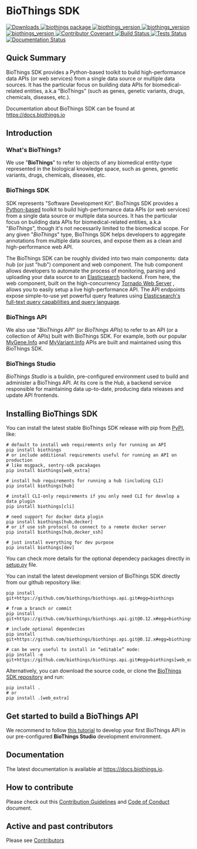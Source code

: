 # BioThings SDK

[
![Downloads](https://pepy.tech/badge/biothings)
](https://pepy.tech/project/biothings)
[
![biothings package](https://badge.fury.io/py/biothings.svg)
](https://pypi.python.org/pypi/biothings)
[
![biothings_version](https://img.shields.io/pypi/pyversions/biothings.svg)
](https://pypi.python.org/pypi/biothings)
[
![biothings_version](https://img.shields.io/pypi/format/biothings.svg)
](https://pypi.python.org/pypi/biothings)
[
![biothings_version](https://img.shields.io/pypi/status/biothings.svg)
](https://pypi.python.org/pypi/biothings)
[
![Contributor Covenant](https://img.shields.io/badge/Contributor%20Covenant-v2.0%20adopted-ff69b4.svg)
](CODE_OF_CONDUCT.md)
[
![Build Status](https://github.com/biothings/biothings.api/actions/workflows/test-build.yml/badge.svg)
](https://github.com/biothings/biothings.api/actions/workflows/test-build.yml)
[
![Tests Status](https://github.com/biothings/biothings.api/actions/workflows/run-tests.yml/badge.svg)
](https://github.com/biothings/biothings.api/actions/workflows/run-tests.yml)
[
![Documentation Status](https://readthedocs.org/projects/biothingsapi/badge/?version=latest)
](https://docs.biothings.io/en/latest/?badge=latest)

## Quick Summary

BioThings SDK provides a Python-based toolkit to build high-performance data APIs (or web services) from a single data source or multiple data sources. It has the particular focus on building data APIs for biomedical-related entities, a.k.a "BioThings" (such as genes, genetic variants, drugs, chemicals, diseases, etc.).

Documentation about BioThings SDK can be found at https://docs.biothings.io

## Introduction

### What's BioThings?

We use "**BioThings**" to refer to objects of any biomedical entity-type
represented in the biological knowledge space, such as genes, genetic
variants, drugs, chemicals, diseases, etc.

### BioThings SDK

SDK represents "Software Development Kit". BioThings SDK provides a
[Python-based](https://www.python.org/) toolkit to build
high-performance data APIs (or web services) from a single data source
or multiple data sources. It has the particular focus on building data
APIs for biomedical-related entities, a.k.a "*BioThings*", though it's
not necessarily limited to the biomedical scope. For any given
"*BioThings*" type, BioThings SDK helps developers to aggregate
annotations from multiple data sources, and expose them as a clean and
high-performance web API.

The BioThings SDK can be roughly divided into two main components: data
hub (or just "hub") component and web component. The hub component
allows developers to automate the process of monitoring, parsing and
uploading your data source to an
[Elasticsearch](https://www.elastic.co/products/elasticsearch) backend.
From here, the web component, built on the high-concurrency [Tornado Web
Server](http://www.tornadoweb.org/en/stable/) , allows you to easily
setup a live high-performance API. The API endpoints expose
simple-to-use yet powerful query features using [Elasticsearch's
full-text query capabilities and query
language](https://www.elastic.co/guide/en/elasticsearch/reference/2.4/query-dsl-query-string-query.html#query-string-syntax).

### BioThings API

We also use "*BioThings API*" (or *BioThings APIs*) to refer to an API
(or a collection of APIs) built with BioThings SDK. For example, both
our popular [MyGene.Info](http://mygene.info/) and
[MyVariant.Info](http://myvariant.info/) APIs are built and maintained
using this BioThings SDK.

### BioThings Studio

*BioThings Studio* is a buildin, pre-configured environment used to build and
administer a BioThings API. At its core is the *Hub*, a backend service responsible for maintaining data up-to-date, producing data releases and
update API frontends.

## Installing BioThings SDK

You can install the latest stable BioThings SDK release with pip from
[PyPI](https://pypi.python.org/pypi), like:

    # default to install web requirements only for running an API
    pip install biothings
    # or include additional requirements useful for running an API on production
    # like msgpack, sentry-sdk pacakages
    pip install biothings[web_extra]

    # install hub requirements for running a hub (including CLI)
    pip install biothings[hub]

    # install CLI-only requirements if you only need CLI for develop a data plugin
    pip install biothings[cli]

    # need support for docker data plugin
    pip install biothings[hub,docker]
    # or if use ssh protocol to connect to a remote docker server
    pip install biothings[hub,docker_ssh]

    # just install everything for dev purpose
    pip install biothings[dev]

You can check more details for the optional dependecy packages directly in [setup.py](setup.py) file.

You can install the latest development version of BioThings SDK directly
from our github repository like:

    pip install git+https://github.com/biothings/biothings.api.git#egg=biothings

    # from a branch or commit
    pip install git+https://github.com/biothings/biothings.api.git@0.12.x#egg=biothings

    # include optional dependecies
    pip install git+https://github.com/biothings/biothings.api.git@0.12.x#egg=biothings[web_extra]

    # can be very useful to install in “editable” mode:
    pip install -e git+https://github.com/biothings/biothings.api.git#egg=biothings[web_extra]

Alternatively, you can download the source code, or clone the [BioThings
SDK repository](https://github.com/biothings/biothings.api) and run:

    pip install .
    # or
    pip install .[web_extra]

## Get started to build a BioThings API

We recommend to follow [this tutorial](https://docs.biothings.io/en/latest/tutorial/studio.html) to develop your first BioThings API in our pre-configured **BioThings Studio** development environment.

## Documentation

The latest documentation is available at https://docs.biothings.io.

## How to contribute

Please check out this [Contribution Guidelines](CONTRIBUTING.md) and [Code of Conduct](CODE_OF_CONDUCT.md) document.

## Active and past contributors

Please see [Contributors](Contributors.md)